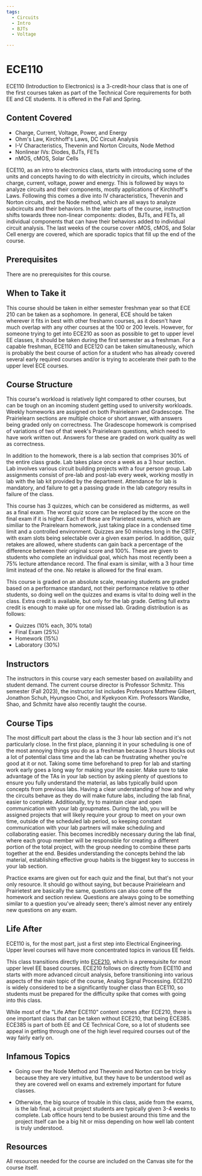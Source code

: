 ```yaml
---
tags:
  - Circuits
  - Intro
  - BJTs
  - Voltage

---
```


# ECE110

ECE110 (Introduction to Electronics) is a 3-credit-hour class that is one of the first courses taken as part of the Technical Core requirements for both EE and CE students. It is offered in the Fall and Spring.

## Content Covered

- Charge, Current, Voltage, Power, and Energy
- Ohm's Law, Kirchhoff's Laws, DC Circuit Analysis
- I-V Characteristics, Thevenin and Norton Circuits, Node Method
- Nonlinear IVs: Diodes, BJTs, FETs
- nMOS, cMOS, Solar Cells

ECE110, as an intro to electronics class, starts with introducing some of the units and concepts having to do with electricity in circuits, which includes charge, current, voltage, power and energy. This is followed by ways to analyze circuits and their components, mostly applications of Kirchhoff's Laws. Following this comes a dive into IV characteristics, Thevenin and Norton circuits, and the Node method, which are all ways to analyze subcircuits and their behaviors. In the later parts of the course, instruction shifts towards three non-linear components: diodes, BJTs, and FETs, all individual components that can have their behaviors added to individual circuit analysis. The last weeks of the course cover nMOS, cMOS, and Solar Cell energy are covered, which are sporadic topics that fill up the end of the course.

## Prerequisites

There are no prerequisites for this course.

## When to Take it

This course should be taken in either semester freshman year so that ECE 210 can be taken as a sophomore. In general, ECE should be taken wherever it fits in best with other freshamn courses, as it doesn't have much overlap with any other courses at the 100 or 200 levels. However, for someone trying to get into ECE210 as soon as possible to get to upper level EE classes, it should be taken during the first semester as a freshman. For a capable freshman, ECE110 and ECE120 can be taken simultaneously, which is probably the best course of action for a student who has already covered several early required courses and/or is trying to accelerate their path to the upper level ECE courses.

## Course Structure

This course's workload is relatively light compared to other courses, but can be tough on an incoming student getting used to university workloads. Weekly homeworks are assigned on both Prairielearn and Gradescope. The Prairielearn sections are multiple choice or short answer, with answers being graded only on correctness. The Gradescope homework is comprised of variations of two of that week's Prairielearn questions, which need to have work written out. Answers for these are graded on work quality as well as correctness.

In addition to the homework, there is a lab section that comprises 30% of the entire class grade. Lab takes place once a week as a 3 hour section. Lab involves various circuit building projects with a four person group. Lab assignments consist of pre-lab and post-lab every week, working mostly in lab with the lab kit provided by the department. Attendance for lab is mandatory, and failure to get a passing grade in the lab category results in failure of the class.

This course has 3 quizzes, which can be considered as midterms, as well as a final exam. The worst quiz score can be replaced by the score on the final exam if it is higher. Each of these are Prarietest exams, which are similiar to the Prairelearn homework, just taking place in a condensed time limit and a controlled environment. Quizzes are 50 minutes long in the CBTF, with exam slots being selectable over a given exam period. In addition, quiz retakes are allowed, where students can gain back a percentage of the difference between their original score and 100%. These are given to students who complete an individual goal, which has most recently been a 75% lecture attendance record. The final exam is similar, with a 3 hour time limit instead of the one. No retake is allowed for the final exam.

This course is graded on an absolute scale, meaning students are graded based on a performance standard, not their performance relative to other students, so doing well on the quizzes and exams is vital to doing well in the class. Extra credit is available, but only for the lab grade. Getting full extra credit is enough to make up for one missed lab. Grading distribution is as follows:

- Quizzes (10% each, 30% total)
- Final Exam (25%)
- Homework (15%)
- Laboratory (30%)

## Instructors

The instructors in this course vary each semester based on availability and student demand. The current course director is Professor Schmitz. This semester (Fall 2023), the instructor list includes Professors Matthew Gilbert, Jonathon Schuh, Hyungsoo Choi, and Kyekyoon Kim. Professors Wandke, Shao, and Schmitz have also recently taught the course.

## Course Tips

The most difficult part about the class is the 3 hour lab section and it's not particularly close. In the first place, planning it in your scheduling is one of the most annoying things you do as a freshman because 3 hours blocks out a lot of potential class time and the lab can be frustrating whether you're good at it or not. Taking some time beforehand to prep for lab and starting work early goes a long way for making your life easier. Make sure to take advantage of the TAs in your lab section by asking plenty of questions to ensure you fully understand the material, as labs typically build upon concepts from previous labs. Having a clear understanding of how and why the circuits behave as they do will make future labs, including the lab final, easier to complete. Additionally, try to maintain clear and open communication with your lab groupmates. During the lab, you will be assigned projects that will likely require your group to meet on your own time, outside of the scheduled lab period, so keeping constant communication with your lab partners will make scheduling and collaborating easier. This becomes incredibly necessary during the lab final, where each group member will be responsible for creating a different portion of the total project, with the group needing to combine these parts together at the end. Besides understanding the concepts behind the lab material, establishing effective group habits is the biggest key to success in your lab section.

Practice exams are given out for each quiz and the final, but that's not your only resource. It should go without saying, but because Prairielearn and Prairietest are basically the same, questions can also come off the homework and section review. Questions are always going to be something similar to a question you've already seen; there's almost never any entirely new questions on any exam.

## Life After

ECE110 is, for the most part, just a first step into Electrical Engineering. Upper level courses will have more concentrated topics in various EE fields.

This class transitions directly into [ECE210](ECE210.md), which is a prerequisite for most upper level EE based courses. ECE210 follows on directly from ECE110 and starts with more advanced circuit analysis, before transitioning into various aspects of the main topic of the course, Analog Signal Processing. ECE210 is widely considered to be a significantly tougher class than ECE110, so students must be prepared for the difficulty spike that comes with going into this class.

While most of the "Life After ECE110" content comes after ECE210, there is one important class that can be taken without ECE210, that being ECE385. ECE385 is part of both EE and CE Technical Core, so a lot of students see appeal in getting through one of the high level required courses out of the way fairly early on.

## Infamous Topics

- Going over the Node Method and Thevenin and Norton can be tricky because they are very intuitive, but they have to be understood well as they are covered well on exams and extremely important for future classes.

- Otherwise, the big source of trouble in this class, aside from the exams, is the lab final, a circuit project students are typically given 3-4 weeks to complete. Lab office hours tend to be busiest around this time and the project itself can be a big hit or miss depending on how well lab content is truly understood.

## Resources

All resources needed for the course are included on the Canvas site for the course itself.
